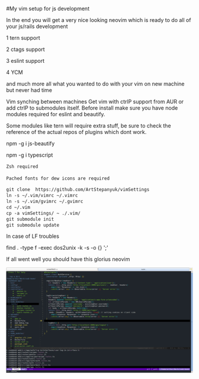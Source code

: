 #My vim setup for js development

In the end you will get a very nice looking neovim which is ready to do all of your js/rails development

1 tern support

2 ctags support

3 eslint support

4 YCM

and much more all what you wanted to do with your vim on new machine but never had time


Vim synching between machines 
Get vim with ctrlP support from AUR or add ctrlP to submodules itself. 
Before install make sure you have node modules required for eslint and beautify.

Some modules like tern will require extra stuff, be sure to check the reference of the actual repos of plugins which dont work.

npm -g i js-beautify

npm -g i typescript

```
Zsh required

Pached fonts for dew icons are required
```

```
git clone  https://github.com/ArtStepanyuk/vimSettings
ln -s ~/.vim/vimrc ~/.vimrc
ln -s ~/.vim/gvimrc ~/.gvimrc
cd ~/.vim
cp -a vimSettings/ ~ ./.vim/
git submodule init
git submodule update
```
In case of LF troubles

find . -type f -exec dos2unix -k -s -o {} ';'

If all went well you should have this glorius neovim

![Alt text](./ss.png?raw=true "Sexy Vim")
